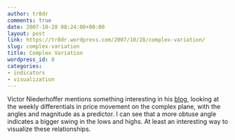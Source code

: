 ```yaml
---
author: tr8dr
comments: true
date: 2007-10-28 08:24:00+00:00
layout: post
link: https://tr8dr.wordpress.com/2007/10/28/complex-variation/
slug: complex-variation
title: Complex Variation
wordpress_id: 8
categories:
- indicators
- visualization
---
```


Victor Niederhoffer mentions something interesting in his [blog](http://www.dailyspeculations.com/wordpress/?p=2297), looking at the weekly differentials in price movement on the complex plane, with the angles and magnitude as a predictor.  I can see that a more obtuse angle indicates a bigger swing in the lows and highs.   At least an interesting way to visualize these relationships.
